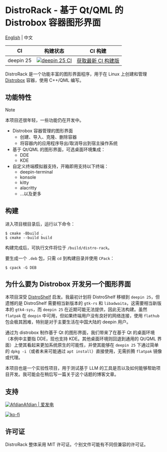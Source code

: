 # DistroRack - 基于 Qt/QML 的 Distrobox 容器图形界面

[English](README.md) | 中文

|CI|构建状态|CI 构建|
|---|---|---|
|deepin 25|[![deepin 25 CI](https://github.com/BLumia/distro-rack/actions/workflows/build-deb.yml/badge.svg)](https://github.com/BLumia/distro-rack/actions/workflows/build-deb.yml)|[获取最新 CI 构建版](https://nightly.link/BLumia/distro-rack/workflows/build-deb/master)|

DistroRack 是一个功能丰富的图形界面程序，用于在 Linux 上创建和管理 [Distrobox](https://github.com/89luca89/distrobox) 容器，使用 C++/QML 编写。

## 功能特性

> [!NOTE]
> 本项目还很年轻，一些功能仍在开发中。

- Distrobox 容器管理的图形界面
  - 创建、导入、克隆、删除容器
  - 将容器内的应用程序导出/取消导出到宿主操作系统
- 基于 Qt/QML 的图形界面，可选桌面环境集成：
  - DDE
  - KDE
- 自定义终端模拟器支持，开箱即用支持以下终端：
  - deepin-terminal
  - konsole
  - kitty
  - alacritty
  - ...以及更多

## 构建

进入项目根目录后，运行以下命令：

```shell
$ cmake -Bbuild .
$ cmake --build build
```

构建完成后，可执行文件将位于 `/build/distro-rack`。

要生成一个 `.deb` 包，只需 `cd` 到构建目录并使用 `CPack`：

```shell
$ cpack -G DEB
```

## 为什么要为 Distrobox 开发另一个图形界面

本项目深受 [DistroShelf](https://github.com/ranfdev/DistroShelf/) 启发。我最初计划将 DistroShelf 移植到 `deepin 25`，但遗憾的是 DistroShelf 需要相当新版本的 `gtk-rs` 和 `libadwaita`，这需要相当新版本的 `gtk4-sys`，而 `deepin 25` 在近期可能无法提供，因此无法构建。虽然 `flatpak` 在 `deepin` 中可用，但如果终端用户没有良好的网络连接，使用 `flathub` 包会极其困难，特别是对于主要生活在中国大陆的 deepin 用户。

通过为 distrobox 制作基于 Qt 的图形界面，我们带来了在基于 Qt 的桌面环境（本例中主要指 DDE，现也支持 KDE。其他桌面环境则回退到通用的 Qt/QML 界面）上使其看起来更加系统原生的可能性，并使其能够在 `deepin 25` 下通过简单的 `dpkg -i`（或者未来可能通过 `apt install`）直接使用，无需折腾 `flatpak` 镜像或代理。

本项目也是一个实验性项目，用于测试基于 LLM 的工具是否以及如何能够帮助项目开发。我可能会在稍后写一篇关于这个话题的博客文章。

## 支持

[![Afdian](https://static.afdiancdn.com/static/img/logo/logo.png)Afdian | 爱发电](https://afdian.com/a/BLumia)

[![ko-fi](https://ko-fi.com/img/githubbutton_sm.svg)](https://ko-fi.com/blumia)

## 许可证

DistroRack 整体采用 MIT 许可证。个别文件可能有不同但兼容的许可证。
